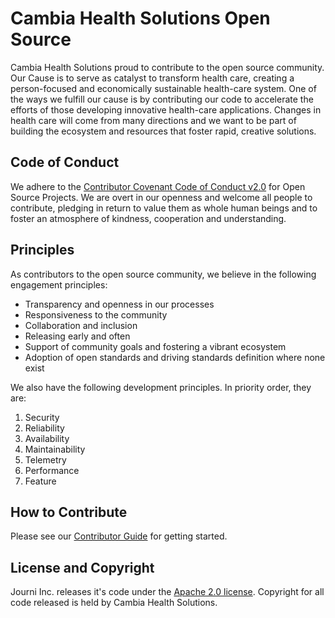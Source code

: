 # Cambia Health Solutions Open Source

Cambia Health Solutions proud to contribute to the open source community. Our Cause is to serve as catalyst to transform health care, creating a person-focused and economically sustainable health-care system. One of the ways we fulfill our cause is by contributing our code to accelerate the efforts of those developing innovative health-care applications. Changes in health care will come from many directions and we want to be part of building the ecosystem and resources that foster rapid, creative solutions.

## Code of Conduct
We adhere to the [Contributor Covenant Code of Conduct v2.0](https://github.com/Cambia-Labs/code-of-conduct/blob/master/code_of_conduct.md) for Open Source Projects. We are overt in our openness and welcome all people to contribute, pledging in return to value them as whole human beings and to foster an atmosphere of kindness, cooperation and understanding. 

## Principles
As contributors to the open source community, we believe in the following engagement principles:

- Transparency and openness in our processes
- Responsiveness to the community
- Collaboration and inclusion
- Releasing early and often
- Support of community goals and fostering a vibrant ecosystem
- Adoption of open standards and driving standards definition where none exist

We also have the following development principles.  In priority order, they are:
1. Security
2. Reliability
3. Availability 
4. Maintainability
5. Telemetry
6. Performance
7. Feature 

## How to Contribute
Please see our [Contributor Guide](chttps://github.com/Cambia-Labs/code-of-conduct/blob/master/contributor_guide.md) for getting started.

## License and Copyright
Journi Inc. releases it's code under the [Apache 2.0 license](https://github.com/Cambia-Labs/code-of-conduct/blob/master/LICENSE). Copyright for all code released is held by Cambia Health Solutions.


